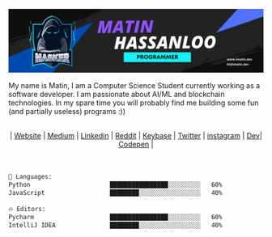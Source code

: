[![MastHead](https://github.com/maasker/maasker/blob/main/Uploads/Matin.png)]()

My name is Matin, I am a Computer Science Student currently working as a software developer. I am passionate about AI/ML and blockchain technologies. In my spare time you will probably find me building some fun (and partially useless) programs :))

<br>
<div align="center">
	| <a href="https://imatin.dev">Website</a> | <a href="https://medium.com/@maasker">Medium</a> | <a href="https://linkedin.com/in/maasker">Linkedin</a> |  <a href="https://www.reddit.com/user/realmasker">Reddit</a> | <a href="https://keybase.io/masker">Keybase</a> | <a href="https://twitter.com/maaasker">Twitter</a> | <a href="https://www.instagram.com/mrmasker/">instagram</a> | <a href="https://dev.to/masker">Dev</a>| <a href="https://codepen.io/maasker">Codepen</a> |
</div>
<br>


```text

💬 Languages: 
Python                      ████████████████░░░░░░░░░   60%
JavaScript                  ████████░░░░░░░░░░░░░░░░░   40%

🔥 Editors: 
Pycharm                     ████████████████░░░░░░░░░   60% 
IntelliJ IDEA               ████████░░░░░░░░░░░░░░░░░   40%

```
<!--END_SECTION:waka-->
